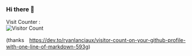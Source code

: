 ### Hi there 👋

<!--
**kkkkan/kkkkan** is a ✨ _special_ ✨ repository because its `README.md` (this file) appears on your GitHub profile.

Here are some ideas to get you started:

- 🔭 I’m currently working on ...
- 🌱 I’m currently learning ...
- 👯 I’m looking to collaborate on ...
- 🤔 I’m looking for help with ...
- 💬 Ask me about ...
- 📫 How to reach me: ...
- 😄 Pronouns: ...
- ⚡ Fun fact: ...
-->

Visit Counter : </Br>
![Visitor Count](https://profile-counter.glitch.me/kkkkan/count.svg) </Br>

(thanks　https://dev.to/ryanlanciaux/visitor-count-on-your-github-profile-with-one-line-of-markdown-593g)
  
